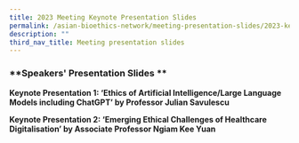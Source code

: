 ```yaml
---
title: 2023 Meeting Keynote Presentation Slides
permalink: /asian-bioethics-network/meeting-presentation-slides/2023-keynote/
description: ""
third_nav_title: Meeting presentation slides
---
```

### **Speakers' Presentation Slides **

**Keynote Presentation 1: ‘Ethics of Artificial Intelligence/Large Language Models including ChatGPT’ by Professor Julian Savulescu** 

**Keynote Presentation 2: ‘Emerging Ethical Challenges of Healthcare Digitalisation’ by Associate Professor Ngiam Kee Yuan**
